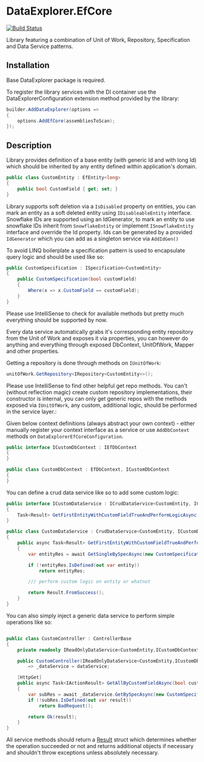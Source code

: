 # DataExplorer.EfCore

[![Build Status](https://github.com/MikyM/DataExplorer/actions/workflows/release.yml/badge.svg)](https://github.com/MikyM/DataExplorer/actions)

Library featuring a combination of Unit of Work, Repository, Specification and Data Service patterns.

## Installation

Base DataExplorer package is required.

To register the library services with the DI container use the DataExplorerConfiguration extension method provided by the library:

```csharp
builder.AddDataExplorer(options => 
{
    options.AddEfCore(assembliesToScan);
});
```

## Description

Library provides definition of a base entity (with generic Id and with long Id) which should be inherited by any entity defined within application's domain.

```csharp
public class CustomEntity : EfEntity<long>
{
    public bool CustomField { get; set; }
}
```

Library supports soft deletion via a `IsDisabled` property on entities, you can mark an entity as a soft deleted entity using `IDisableableEntity` interface.
Snowflake IDs are supported using an IdGenerator, to mark an entity to use snowflake IDs inherit from `SnowflakeEntity` or implement `ISnowflakeEntity` interface and override the Id property. Ids can be generated by a provided `IdGenerator` which you can add as a singleton service via `AddIdGen()`

To avoid LINQ boilerplate a specification pattern is used to encapsulate query logic and should be used like so:
```csharp
public CustomSpecification : ISpecification<CustomEntity>
{
    public CustomSpecification(bool customField)
    {
        Where(x => x.CustomField == customField);
    }
}
```

Please use IntelliSense to check for available methods but pretty much everything should be supported by now.

Every data service automatically grabs it's corresponding entity repository from the Unit of Work and exposes it via properties, you can however do anything and everything through exposed DbContext, UnitOfWork, Mapper and other properties.

Getting a repository is done through methods on `IUnitOfWork`:
```csharp
unitOfWork.GetRepository<IRepository<CustomEntity>>();
```
Please use IntelliSense to find other helpful get repo methods. You can't (without reflection magic) create custom repository implementations, their constructor is internal, you can only get generic repos with the methods exposed via `IUnitOfWork`, any custom, additional logic, should be performed in the service layer.:

Given below context definitions (always abstract your own context) - either manually register your context interface as a service or use `AddDbContext` methods on `DataExplorerEfCoreConfiguration`.
```csharp
public interface ICustomDbContext : IEfDbContext
{
}

public class CustomDbContext : EfDbContext, ICustomDbContext
{
}
```

You can define a crud data service like so to add some custom logic:

```csharp
public interface ICustomDataService : ICrudDataService<CustomEntity, ICustomDbContext>
{
    Task<Result> GetFirstEntityWithCustomFieldTrueAndPerformLogicAsync();
}

public class CustomDataService : CrudDataService<CustomEntity, ICustomDbContext>, ICustomDataService
{
    public async Task<Result> GetFirstEntityWithCustomFieldTrueAndPerformLogicAsync()
    {
        var entityRes = await GetSingleBySpecAsync(new CustomSpecification(true));

        if (!entityRes.IsDefined(out var entity))
            return entityRes;

        /// perform custom logic on entity or whatnot

        return Result.FromSuccess();
    }
}
```

You can also simply inject a generic data service to perform simple operations like so:
```csharp

public class CustomController : ControllerBase
{
    private readonly IReadOnlyDataService<CustomEntity,ICustomDbContext> _dataService;

    public CustomController(IReadOnlyDataService<CustomEntity,ICustomDbContext> dataService)
        => _dataService = dataService;

    [HttpGet]
    public async Task<IActionResult> GetAllByCustomFieldAsync(bool customField)
    {
        var subRes = await _dataService.GetBySpecAsync(new CustomSpecification(customField)); // or GetBySpecAsync<SomeDto> to automatically map the entity using AutoMapper
        if (!subRes.IsDefined(out var result))
            return BadRequest();

        return Ok(result);
    }
}
```

All service methods should return a [Result](https://github.com/Remora/Remora.Results) struct which determines whether the operation succeeded or not and returns additional objects if necessary and shouldn't throw exceptions unless absolutely necessary.
